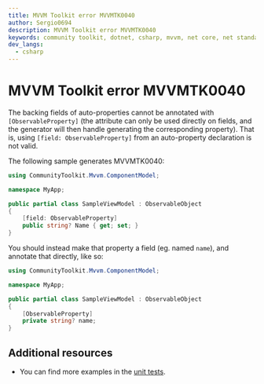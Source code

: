 ```yaml
---
title: MVVM Toolkit error MVVMTK0040
author: Sergio0694
description: MVVM Toolkit error MVVMTK0040
keywords: community toolkit, dotnet, csharp, mvvm, net core, net standard, source generators
dev_langs:
  - csharp
---
```


# MVVM Toolkit error MVVMTK0040

The backing fields of auto-properties cannot be annotated with `[ObservableProperty]` (the attribute can only be used directly on fields, and the generator will then handle generating the corresponding property). That is, using `[field: ObservableProperty]` from an auto-property declaration is not valid.

The following sample generates MVVMTK0040:

```csharp
using CommunityToolkit.Mvvm.ComponentModel;

namespace MyApp;

public partial class SampleViewModel : ObservableObject
{
    [field: ObservableProperty]
    public string? Name { get; set; }
}
```

You should instead make that property a field (eg. named `name`), and annotate that directly, like so:

```csharp
using CommunityToolkit.Mvvm.ComponentModel;

namespace MyApp;

public partial class SampleViewModel : ObservableObject
{
    [ObservableProperty]
    private string? name;
}
```

## Additional resources

- You can find more examples in the [unit tests](https://github.com/CommunityToolkit/dotnet/tree/main/tests/CommunityToolkit.Mvvm.SourceGenerators.UnitTests).
